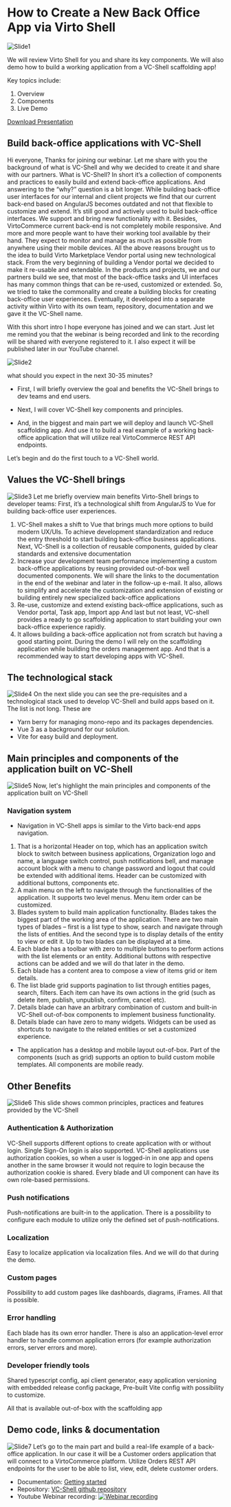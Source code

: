 # How to Create a New Back Office App via Virto Shell
![Slide1](image.png)

We will review Virto Shell for you and share its key components. We will also demo how to build a working application from a VC-Shell scaffolding app!

Key topics include: 
1. Overview
2. Components
3. Live Demo

[Download Presentation](<VC-Shell webinar.pdf>)

## Build back-office applications with VC-Shell
Hi everyone,
Thanks for joining our webinar.
Let me share with you the background of what is VC-Shell and why we decided to create it and share with our partners. 
What is VC-Shell? In short it’s a collection of components and practices to easily build and extend back-office applications.
And answering to the “why?” question is a bit longer. While building back-office user interfaces for our internal and client projects we find that our current back-end based on AngularJS becomes outdated and not that flexible to customize and extend. It’s still good and actively used to build back-office interfaces. We support and bring new functionality with it.
Besides, VirtoCommerce current back-end is not completely mobile responsive. And more and more people want to have their working tool available by their hand. They expect to monitor and manage as much as possible from anywhere using their mobile devices.
All the above reasons brought us to the idea to build Virto Marketplace Vendor portal using new technological stack.
From the very beginning of building a Vendor portal we decided to make it re-usable and extendable. In the products and projects, we and our partners build we see, that most of the back-office tasks and UI interfaces has many common things that can be re-used, customized or extended. So, we tried to take the commonality and create a building blocks for creating back-office user experiences.
Eventually, it developed into a separate activity within Virto with its own team, repository, documentation and we gave it the VC-Shell name.

With this short intro I hope everyone has joined and we can start.
Just let me remind you that the webinar is being recorded and link to the recording will be shared with everyone registered to it. I also expect it will be published later in our YouTube channel.


![Slide2](image-1.png)

what should you expect in the next 30-35 minutes?

* First, I will briefly overview the goal and benefits the VC-Shell brings to dev teams and end users.

* Next, I will cover VC-Shell key components and principles.

* And, in the biggest and main part we will deploy and launch VC-Shell scaffolding app. And use it to build a real example of a working back-office application that will utilize real VirtoCommerce REST API endpoints.

Let’s begin and do the first touch to a VC-Shell world.

## Values the VC-Shell brings

![Slide3](image-2.png)
Let me briefly overview main benefits Virto-Shell brings to developer teams:
First, it’s a technological shift from AngularJS to Vue for building back-office user experiences.
1. VC-Shell makes a shift to Vue that brings much more options to build modern UX/UIs. To achieve development standardization and reduce the entry threshold to start building back-office business applications.
Next, VC-Shell is a collection of reusable components, guided by clear standards and extensive documentation
2. Increase your development team performance implementing a custom back-office applications by reusing provided out-of-box well documented components. We will share the links to the documentation in the end of the webinar and later in the follow-up e-mail.
It also, allows to simplify and accelerate the customization and extension of existing or building entirely new specialized back-office applications
3. Re-use, customize and extend existing back-office applications, such as Vendor portal, Task app, Import app
And last but not least, VC-shell provides a ready to go scaffolding application to start building your own back-office experience rapidly.
4. It allows building a back-office application not from scratch but having a good starting point. During the demo I will rely on the scaffolding application while building the orders management app. And that is a recommended way to start developing apps with VC-Shell.

## The technological stack
![Slide4](image-3.png)
On the next slide you can see the pre-requisites and a technological stack used to develop VC-Shell and build apps based on it.
The list is not long. These are 
* Yarn berry for managing mono-repo and its packages dependencies.
* Vue 3 as a background for our solution.
* Vite for easy build and deployment.

## Main principles and components of the application built on VC-Shell
![Slide5](image-4.png)
Now, let's highlight the main principles and components of the application built on VC-Shell
### Navigation system
* Navigation in VC-Shell apps is similar to the Virto back-end apps navigation.
1. That is a horizontal Header on top, which has an application switch block to switch between business applications, Organization logo and name, a language switch control, push notifications bell, and manage account block with a menu to change password and logout that could be extended with additional items. Header can be customized with additional buttons, components etc.
2. A main menu on the left to navigate through the functionalities of the application. It supports two level menus. Menu item order can be customized.
3. Blades system to build main application functionality. Blades takes the biggest part of the working area of the application. There are two main types of blades – first is a list type to show, search and navigate through the lists of entities. And the second type is to display details of the entity to view or edit it. Up to two blades can be displayed at a time. 
4. Each blade has a toolbar with zero to multiple buttons to perform actions with the list elements or an entity. Additional buttons with respective actions can be added and we will do that later in the demo.
5. Each blade has a content area to compose a view of items grid or item details.
6. The list blade grid supports pagination to list through entities pages, search, filters. Each item can have its own actions in the grid (such as delete item, publish, unpublish, confirm, cancel etc).
7. Details blade can have an arbitrary combination of custom and built-in VC-Shell out-of-box components to implement business functionality.
8. Details blade can have zero to many widgets. Widgets can be used as shortcuts to navigate to the related entities or set a customized experience.
* The application has a desktop and mobile layout out-of-box. Part of the components (such as grid) supports an option to build custom mobile templates. All components are mobile ready.

## Other Benefits
![Slide6](image-5.png)
This slide shows common principles, practices and features provided by the VC-Shell
### Authentication & Authorization
VC-Shell supports different options to create application with or without login. Single Sign-On login is also supported. VC-Shell applications use authorization cookies, so when a user is logged-in in one app and opens another in the same browser it would not require to login because the authorization cookie is shared.
Every blade and UI component can have its own role-based permissions.
### Push notifications
Push-notifications are built-in to the application. There is a possibility to configure each module to utilize only the defined set of push-notifications.
### Localization
Easy to localize application via localization files. And we will do that during the demo.
### Custom pages
Possibility to add custom pages like dashboards, diagrams, iFrames. All that is possible.
### Error handling
Each blade has its own error handler. There is also an application-level error handler to handle common application errors (for example authorization errors, server errors and more).
### Developer friendly tools
Shared typescript config, api client generator, easy application versioning with embedded release config package, Pre-built Vite config with possibility to customize.

All that is available out-of-box with the scaffolding app

## Demo code, links & documentation
![Slide7](image-6.png)
Let’s go to the main part and build a real-life example of a back-office application. In our case it will be a Customer orders application that will connect to a VirtoCommerce platform. Utilize Orders REST API endpoints for the user to be able to list, view, edit, delete customer orders.

* Documentation: [Getting started](https://docs.virtocommerce.org/platform/developer-guide/custom-apps-development/vc-shell/Getting-started/creating-first-custom-app/)
* Repository: [VC-Shell github repository](https://github.com/VirtoCommerce/vc-shell)
* Youtube Webinar recording:
[![Webinar recording](https://img.youtube.com/vi/UL46_lkSTyk/0.jpg)](https://www.youtube.com/watch?v=YUL46_lkSTyk)
